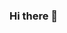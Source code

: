 ### Hi there 👋

<!--
**Tackgnol/tackgnol** is a ✨ _special_ ✨ repository because its `README.md` (this file) appears on your GitHub profile.

Here are some ideas to get you started:

- 🔭 I’m currently working on a RPG assits Discord bot and a game
- 🌱 I’m currently learning Unity
- 💬 Ask me about VBA, Python, React
- 📫 How to reach me: https://adamkoscielniak.eu.org/
- ⚡ Fun fact: There is no money on this green earth to make me write in Java :D 
-->
